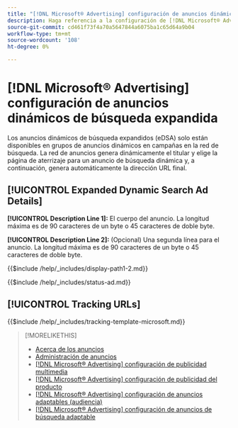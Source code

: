 ```yaml
---
title: "[!DNL Microsoft® Advertising] configuración de anuncios dinámicos de búsqueda expandida"
description: Haga referencia a la configuración de [!DNL Microsoft® Advertising] anuncios dinámicos de búsqueda expandidos.
source-git-commit: cd461f73f4a70a5647844a6075ba1c65d64a9b04
workflow-type: tm+mt
source-wordcount: '108'
ht-degree: 0%

---
```


# [!DNL Microsoft® Advertising] configuración de anuncios dinámicos de búsqueda expandida

Los anuncios dinámicos de búsqueda expandidos (eDSA) solo están disponibles en grupos de anuncios dinámicos en campañas en la red de búsqueda. La red de anuncios genera dinámicamente el titular y elige la página de aterrizaje para un anuncio de búsqueda dinámica y, a continuación, genera automáticamente la dirección URL final.

## [!UICONTROL Expanded Dynamic Search Ad Details]

**[!UICONTROL Description Line 1]:** El cuerpo del anuncio. La longitud máxima es de 90 caracteres de un byte o 45 caracteres de doble byte.

<!-- **[!UICONTROL Display Path 1]**, **[!UICONTROL Display Path 2]:** -->

**[!UICONTROL Description Line 2]:** (Opcional) Una segunda línea para el anuncio. La longitud máxima es de 90 caracteres de un byte o 45 caracteres de doble byte.

{{$include /help/_includes/display-path1-2.md}}

<!-- **[!UICONTROL Status]:** -->

{{$include /help/_includes/status-ad.md}}

## [!UICONTROL Tracking URLs]

<!-- **[!UICONTROL Tracking Template URl]:** -->

{{$include /help/_includes/tracking-template-microsoft.md}}

>[!MORELIKETHIS]
>
>* [Acerca de los anuncios](ad-about.md)
>* [Administración de anuncios](ad-manage.md)
>* [[!DNL Microsoft® Advertising] configuración de publicidad multimedia](ad-settings-microsoft-multimedia.md)
>* [[!DNL Microsoft® Advertising] configuración de publicidad del producto](ad-settings-microsoft-product.md)
>* [[!DNL Microsoft® Advertising] configuración de anuncios adaptables (audiencia)](ad-settings-microsoft-responsive.md)
>* [[!DNL Microsoft® Advertising] configuración de anuncios de búsqueda adaptable](ad-settings-microsoft-rsa.md)

